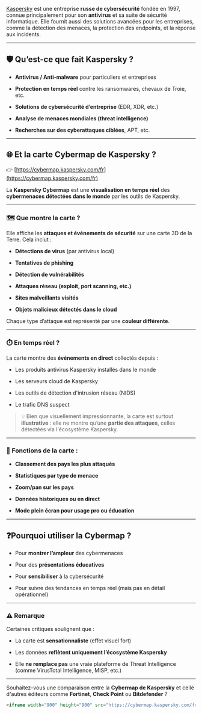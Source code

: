 [Kaspersky](https://cybermap.kaspersky.com/fr) est une entreprise **russe de cybersécurité** fondée en 1997, connue principalement pour son **antivirus** et sa suite de sécurité informatique. Elle fournit aussi des solutions avancées pour les entreprises, comme la détection des menaces, la protection des endpoints, et la réponse aux incidents.

---

## 🛡️ Qu’est-ce que fait **Kaspersky** ?

- **Antivirus / Anti-malware** pour particuliers et entreprises
    
- **Protection en temps réel** contre les ransomwares, chevaux de Troie, etc.
    
- **Solutions de cybersécurité d’entreprise** (EDR, XDR, etc.)
    
- **Analyse de menaces mondiales (threat intelligence)**
    
- **Recherches sur des cyberattaques ciblées**, APT, etc.
    

---

## 🌐 Et la carte **Cybermap de Kaspersky** ?

👉 [https://cybermap.kaspersky.com/fr](https://cybermap.kaspersky.com/fr)

La **Kaspersky Cybermap** est une **visualisation en temps réel** des **cybermenaces détectées dans le monde** par les outils de Kaspersky.

---

### 🗺️ **Que montre la carte ?**

Elle affiche les **attaques et événements de sécurité** sur une carte 3D de la Terre. Cela inclut :

- **Détections de virus** (par antivirus local)
    
- **Tentatives de phishing**
    
- **Détection de vulnérabilités**
    
- **Attaques réseau (exploit, port scanning, etc.)**
    
- **Sites malveillants visités**
    
- **Objets malicieux détectés dans le cloud**
    

Chaque type d’attaque est représenté par une **couleur différente**.

---

### ⏱️ En temps réel ?

La carte montre des **événements en direct** collectés depuis :

- Les produits antivirus Kaspersky installés dans le monde
    
- Les serveurs cloud de Kaspersky
    
- Les outils de détection d'intrusion réseau (NIDS)
    
- Le trafic DNS suspect
    

> 💡 Bien que visuellement impressionnante, la carte est surtout **illustrative** : elle ne montre qu’une **partie des attaques**, celles détectées via l'écosystème Kaspersky.

---

### 🧭 Fonctions de la carte :

- **Classement des pays les plus attaqués**
    
- **Statistiques par type de menace**
    
- **Zoom/pan sur les pays**
    
- **Données historiques ou en direct**
    
- **Mode plein écran pour usage pro ou éducation**
    

---

## ❓Pourquoi utiliser la Cybermap ?

- Pour **montrer l’ampleur** des cybermenaces
    
- Pour des **présentations éducatives**
    
- Pour **sensibiliser** à la cybersécurité
    
- Pour suivre des tendances en temps réel (mais pas en détail opérationnel)
    

---

### ⚠️ Remarque

Certaines critiques soulignent que :

- La carte est **sensationnaliste** (effet visuel fort)
    
- Les données **reflètent uniquement l’écosystème Kaspersky**
    
- Elle **ne remplace pas** une vraie plateforme de Threat Intelligence (comme VirusTotal Intelligence, MISP, etc.)
    

---

Souhaitez-vous une comparaison entre la **Cybermap de Kaspersky** et celle d'autres éditeurs comme **Fortinet**, **Check Point** ou **Bitdefender** ?

```html
<iframe width="900" height="900" src="https://cybermap.kaspersky.com/fr/widget/dynamic/dark" frameborder="0">
```


